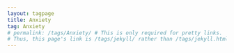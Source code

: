 ```yaml
---
layout: tagpage
title: Anxiety
tag: Anxiety
# permalink: /tags/Anxiety/ # This is only required for pretty links.
# Thus, this page's link is /tags/jekyll/ rather than /tags/jekyll.html
---
```

